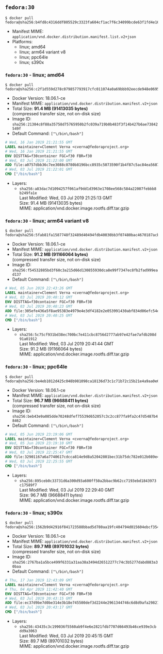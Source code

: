 ## `fedora:30`

```console
$ docker pull fedora@sha256:b4fd8c4316ddf805529c3323fa604cf1ac7f6c34099bcde63f1fd4e1641e48d4
```

-	Manifest MIME: `application/vnd.docker.distribution.manifest.list.v2+json`
-	Platforms:
	-	linux; amd64
	-	linux; arm64 variant v8
	-	linux; ppc64le
	-	linux; s390x

### `fedora:30` - linux; amd64

```console
$ docker pull fedora@sha256:c2f1d559d278c079857793917cfc011074a0a69bbb92eecde948e0695d5dfcc3
```

-	Docker Version: 18.06.1-ce
-	Manifest MIME: `application/vnd.docker.distribution.manifest.v2+json`
-	Total Size: **91.4 MB (91413035 bytes)**  
	(compressed transfer size, not on-disk size)
-	Image ID: `sha256:21304c8f88a35758d75765950b2fc039a719b0b483f3f14b427b6ae73842549f`
-	Default Command: `["\/bin\/bash"]`

```dockerfile
# Wed, 16 Jan 2019 21:21:55 GMT
LABEL maintainer=Clement Verna <cverna@fedoraproject.org>
# Wed, 16 Jan 2019 21:21:55 GMT
ENV DISTTAG=f30container FGC=f30 FBR=f30
# Wed, 03 Jul 2019 21:22:00 GMT
ADD file:a0757dbb36c7ee3088c0780b8196bcc8935c5073590f1b4f87c5ac84ea568733 in / 
# Wed, 03 Jul 2019 21:22:01 GMT
CMD ["/bin/bash"]
```

-	Layers:
	-	`sha256:a83dac7d1094257f061af9dd1d3963e1708ee568c584a22007febbb8b249fa1e`  
		Last Modified: Wed, 03 Jul 2019 21:25:13 GMT  
		Size: 91.4 MB (91413035 bytes)  
		MIME: application/vnd.docker.image.rootfs.diff.tar.gzip

### `fedora:30` - linux; arm64 variant v8

```console
$ docker pull fedora@sha256:5fab81fa1587748f32489d40494fdb40030bb3f07480bac4670187acb7d1d188
```

-	Docker Version: 18.06.1-ce
-	Manifest MIME: `application/vnd.docker.distribution.manifest.v2+json`
-	Total Size: **91.2 MB (91166064 bytes)**  
	(compressed transfer size, not on-disk size)
-	Image ID: `sha256:f54532885bd3f60c3a215d66d130855930dca8e99f7347ec8fb2fad999ead137`
-	Default Command: `["\/bin\/bash"]`

```dockerfile
# Wed, 05 Jun 2019 22:43:26 GMT
LABEL maintainer=Clement Verna <cverna@fedoraproject.org>
# Wed, 03 Jul 2019 20:40:12 GMT
ENV DISTTAG=f30container FGC=f30 FBR=f30
# Wed, 03 Jul 2019 20:40:23 GMT
ADD file:305efe436a5f8ae95383e4979e4e3df4182e2e053991430abf834d06efc54ea2 in / 
# Wed, 03 Jul 2019 20:40:25 GMT
CMD ["/bin/bash"]
```

-	Layers:
	-	`sha256:5c75cf931bd38ec700bc7e411cbc8756d2777ab97e42fae7afdb208d91a01912`  
		Last Modified: Wed, 03 Jul 2019 20:41:44 GMT  
		Size: 91.2 MB (91166064 bytes)  
		MIME: application/vnd.docker.image.rootfs.diff.tar.gzip

### `fedora:30` - linux; ppc64le

```console
$ docker pull fedora@sha256:be4eb1012d425c048b981098ca18136d73c1c71b72c15b21e4a9aa0e6ca0b6bf
```

-	Docker Version: 18.06.1-ce
-	Manifest MIME: `application/vnd.docker.distribution.manifest.v2+json`
-	Total Size: **96.7 MB (96688411 bytes)**  
	(compressed transfer size, not on-disk size)
-	Image ID: `sha256:beb43e9a085dde70248dfef75539d652057c3c2cc877fa9fa2c47d5487b48462`
-	Default Command: `["\/bin\/bash"]`

```dockerfile
# Wed, 05 Jun 2019 23:19:06 GMT
LABEL maintainer=Clement Verna <cverna@fedoraproject.org>
# Wed, 05 Jun 2019 23:19:10 GMT
ENV DISTTAG=f30container FGC=f30 FBR=f30
# Wed, 03 Jul 2019 22:25:47 GMT
ADD file:32901167a6a7740617cdcca814e9d8a52042801bec31b75dc782e012b089e4a4 in / 
# Wed, 03 Jul 2019 22:25:55 GMT
CMD ["/bin/bash"]
```

-	Layers:
	-	`sha256:895ceb0c33731d6a300d93a600ff50a2bbac9b62cc7193ebd1843973c17589f7`  
		Last Modified: Wed, 03 Jul 2019 22:29:40 GMT  
		Size: 96.7 MB (96688411 bytes)  
		MIME: application/vnd.docker.image.rootfs.diff.tar.gzip

### `fedora:30` - linux; s390x

```console
$ docker pull fedora@sha256:1562b9d42916f841723588bbad5d780aa19fc404794d015604ebcf35424927de
```

-	Docker Version: 18.06.1-ce
-	Manifest MIME: `application/vnd.docker.distribution.manifest.v2+json`
-	Total Size: **89.7 MB (89701032 bytes)**  
	(compressed transfer size, not on-disk size)
-	Image ID: `sha256:2767ba1a5bce499f6331a31aa38a3494d26512277c74c3b5277dabd883a30baa`
-	Default Command: `["\/bin\/bash"]`

```dockerfile
# Thu, 17 Jan 2019 12:43:09 GMT
LABEL maintainer=Clement Verna <cverna@fedoraproject.org>
# Thu, 04 Apr 2019 11:42:40 GMT
ENV DISTTAG=f30container FGC=f30 FBR=f30
# Wed, 03 Jul 2019 20:43:15 GMT
ADD file:ec37d9be7d0be314e3b18e745500def3d2244e2961344746c6d8d9afa29821d5 in / 
# Wed, 03 Jul 2019 20:43:17 GMT
CMD ["/bin/bash"]
```

-	Layers:
	-	`sha256:43435c3c199036f5560ab9f4e6e2821fdb7707d66493b46ce939e3cbdd9a3063`  
		Last Modified: Wed, 03 Jul 2019 20:45:15 GMT  
		Size: 89.7 MB (89701032 bytes)  
		MIME: application/vnd.docker.image.rootfs.diff.tar.gzip
